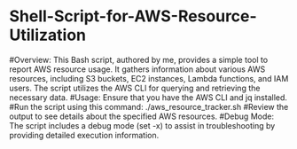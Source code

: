 # Shell-Script-for-AWS-Resource-Utilization
#Overview: This Bash script, authored by me, provides a simple tool to report AWS resource usage. It gathers information about various AWS resources, including S3 buckets, EC2 instances, Lambda functions, and IAM users. The script utilizes the AWS CLI for querying and retrieving the necessary data.
#Usage: Ensure that you have the AWS CLI and jq installed.
#Run the script using this command: ./aws_resource_tracker.sh
#Review the output to see details about the specified AWS resources.
#Debug Mode: The script includes a debug mode (set -x) to assist in troubleshooting by providing detailed execution information.
